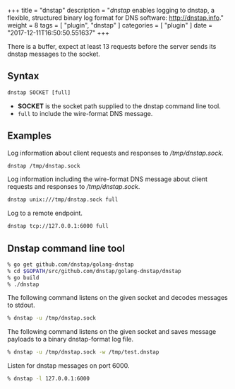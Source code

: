 +++
title = "dnstap"
description = "*dnstap* enables logging to dnstap, a flexible, structured binary log format for DNS software: http://dnstap.info."
weight = 8
tags = [ "plugin", "dnstap" ]
categories = [ "plugin" ]
date = "2017-12-11T16:50:50.551637"
+++

There is a buffer, expect at least 13 requests before the server sends its dnstap messages to the socket.

## Syntax

~~~ txt
dnstap SOCKET [full]
~~~

* **SOCKET** is the socket path supplied to the dnstap command line tool.
* `full` to include the wire-format DNS message.

## Examples

Log information about client requests and responses to */tmp/dnstap.sock*.

~~~ txt
dnstap /tmp/dnstap.sock
~~~

Log information including the wire-format DNS message about client requests and responses to */tmp/dnstap.sock*.

~~~ txt
dnstap unix:///tmp/dnstap.sock full
~~~

Log to a remote endpoint.

~~~ txt
dnstap tcp://127.0.0.1:6000 full
~~~

## Dnstap command line tool

~~~ sh
% go get github.com/dnstap/golang-dnstap
% cd $GOPATH/src/github.com/dnstap/golang-dnstap/dnstap
% go build
% ./dnstap
~~~

The following command listens on the given socket and decodes messages to stdout.

~~~ sh
% dnstap -u /tmp/dnstap.sock
~~~

The following command listens on the given socket and saves message payloads to a binary dnstap-format log file.

~~~ sh
% dnstap -u /tmp/dnstap.sock -w /tmp/test.dnstap
~~~

Listen for dnstap messages on port 6000.

~~~ sh
% dnstap -l 127.0.0.1:6000
~~~
